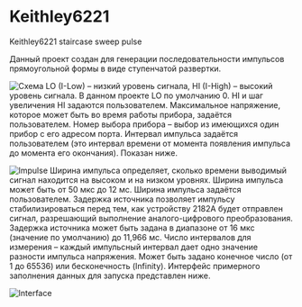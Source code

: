 # Keithley6221
  Keithley6221 staircase sweep pulse

  Данный проект создан для генерации последовательности импульсов прямоугольной формы в виде ступенчатой развертки.

![Схема](https://user-images.githubusercontent.com/86164563/220405225-a01bf79a-ba88-44f5-b0bc-8fef6b18d940.png)
  LO (I-Low) – низкий уровень сигнала, HI (I-High) – высокий уровень сигнала. В данном проекте LO по умолчанию 0. HI и шаг увеличения HI задаются пользователем.
  Максимальное напряжение, которое может быть во время работы прибора, задаётся пользователем.
  Номер выбора прибора – выбор из имеющихся один прибор с его адресом порта.
  Интервал импульса задаётся пользователем (это интервал времени от момента появления импульса до момента его окончания). Показан ниже.
  
  ![Impulse](https://user-images.githubusercontent.com/86164563/220405535-d8e74952-d313-4a24-bb4c-3cbb14a7a98e.png)
  Ширина импульса определяет, сколько времени выводимый сигнал находится на высоком и на низком уровнях. Ширина импульса может быть от 50 мкс до 12 мс. Ширина импульса задаётся пользователем.
  Задержка источника позволяет импульсу стабилизироваться перед тем, как устройству 2182А будет отправлен сигнал, разрешающий выполнение аналого-цифрового преобразования. Задержка источника может быть задана в диапазоне от 16 мкс (значение по умолчанию) до 11,966 мс. 
  Число интервалов для измерения – каждый импульсный интервал дает одно значение разности импульса напряжения. Может быть задано конечное число (от 1 до 65536) или бесконечность (Infinity).
  Интерфейс примерного заполнения данных для запуска представлен ниже.

![Interface](https://user-images.githubusercontent.com/86164563/220405671-a3cb323b-af6d-49e0-a121-70cb4f7d0390.png)
